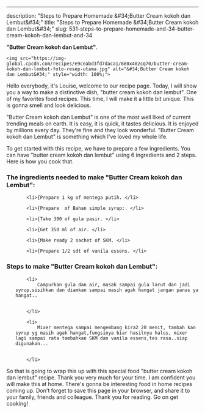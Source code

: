 ---
description: "Steps to Prepare Homemade &amp;#34;Butter Cream kokoh dan Lembut&amp;#34;"
title: "Steps to Prepare Homemade &amp;#34;Butter Cream kokoh dan Lembut&amp;#34;"
slug: 531-steps-to-prepare-homemade-and-34-butter-cream-kokoh-dan-lembut-and-34

<p>
	<strong>&#34;Butter Cream kokoh dan Lembut&#34;</strong>. 
	
</p>
<p>
	
	<img src="https://img-global.cpcdn.com/recipes/e9ceabd3fd7daca1/680x482cq70/butter-cream-kokoh-dan-lembut-foto-resep-utama.jpg" alt="&#34;Butter Cream kokoh dan Lembut&#34;" style="width: 100%;">
	
	
</p>
<p>
	Hello everybody, it's Louise, welcome to our recipe page. Today, I will show you a way to make a distinctive dish, &#34;butter cream kokoh dan lembut&#34;. One of my favorites food recipes. This time, I will make it a little bit unique. This is gonna smell and look delicious.
</p>
	
<p>
	
</p>
<p>
	&#34;Butter Cream kokoh dan Lembut&#34; is one of the most well liked of current trending meals on earth. It is easy, it is quick, it tastes delicious. It is enjoyed by millions every day. They're fine and they look wonderful. &#34;Butter Cream kokoh dan Lembut&#34; is something which I've loved my whole life.
</p>

<p>
To get started with this recipe, we have to prepare a few ingredients. You can have &#34;butter cream kokoh dan lembut&#34; using 6 ingredients and 2 steps. Here is how you cook that.
</p>

<h3>The ingredients needed to make &#34;Butter Cream kokoh dan Lembut&#34;:</h3>

<ol>
	
		<li>{Prepare 1 kg of mentega putih. </li>
	
		<li>{Prepare  of Bahan simple syrup:. </li>
	
		<li>{Take 300 of gula pasir. </li>
	
		<li>{Get 350 ml of air. </li>
	
		<li>{Make ready 2 sachet of SKM. </li>
	
		<li>{Prepare 1/2 sdt of vanila essens. </li>
	
</ol>
<p>
	
</p>

<h3>Steps to make &#34;Butter Cream kokoh dan Lembut&#34;:</h3>

<ol>
	
		<li>
			Campurkan gula dan air, masak sampai gula larut dan jadi syrup,sisihkan dan diamkan sampai masih agak hangat jangan panas ya hangat..
			
			
		</li>
	
		<li>
			Mixer mentega sampai mengembang kira2 20 menit, tambah kan syrup yg masih agak hangat,fungsinya biar hasilnya halus, mixer lagi sampai rata tambahkan SKM dan vanila essens,tes rasa..siap digunakan...
			
			
		</li>
	
</ol>

<p>
	
</p>

<p>
	So that is going to wrap this up with this special food &#34;butter cream kokoh dan lembut&#34; recipe. Thank you very much for your time. I am confident you will make this at home. There's gonna be interesting food in home recipes coming up. Don't forget to save this page in your browser, and share it to your family, friends and colleague. Thank you for reading. Go on get cooking!
</p>
